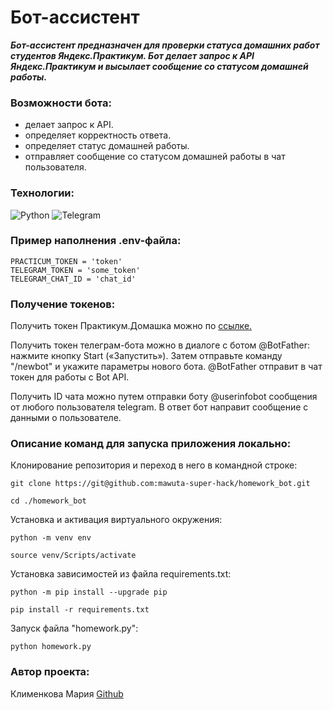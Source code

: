 # Бот-ассистент 

***Бот-ассистент предназначен для проверки статуса домашних работ студентов Яндекс.Практикум. Бот делает запрос к API Яндекс.Практикум и высылает сообщение со статусом домашней работы.***


### Возможности бота:
- делает запрос к API.
- определяет корректность ответа.
- определяет статус домашней работы.
- отправляет сообщение со статусом домашней работы в чат пользователя.


### Технологии:

![Python](https://img.shields.io/badge/python-3670A0?style=for-the-badge&logo=python&logoColor=ffdd54)
![Telegram](https://img.shields.io/badge/Telegram-2CA5E0?style=for-the-badge&logo=telegram&logoColor=white)


### Пример наполнения .env-файла:

```
PRACTICUM_TOKEN = 'token'
TELEGRAM_TOKEN = 'some_token'
TELEGRAM_CHAT_ID = 'chat_id'
```

### Получение токенов:
Получить токен Практикум.Домашка можно по [ссылке.](https://oauth.yandex.ru/authorize?response_type=token&client_id=1d0b9dd4d652455a9eb710d450ff456a)

Получить токен телеграм-бота можно в диалоге с ботом @BotFather: нажмите кнопку Start («Запустить»). Затем отправьте команду "/newbot" и укажите параметры нового бота. @BotFather отправит в чат токен для работы с Bot API. <br>


Получить ID чата можно путем отправки боту @userinfobot сообщения от любого пользователя telegram. В ответ бот направит сообщение с данными о пользователе. 
### Описание команд для запуска приложения локально:

Клонирование репозитория и переход в него в командной строке:

```
git clone https://git@github.com:mawuta-super-hack/homework_bot.git
```

```
cd ./homework_bot
```


Установка и активация виртуального окружения:

```
python -m venv env
```

```
source venv/Scripts/activate
```


Установка зависимостей из файла requirements.txt:
```
python -m pip install --upgrade pip
```

```
pip install -r requirements.txt
```

Запуск файла "homework.py":
```
python homework.py
```

### Автор проекта:
Клименкова Мария [Github](https://github.com/mawuta-super-hack)<br>